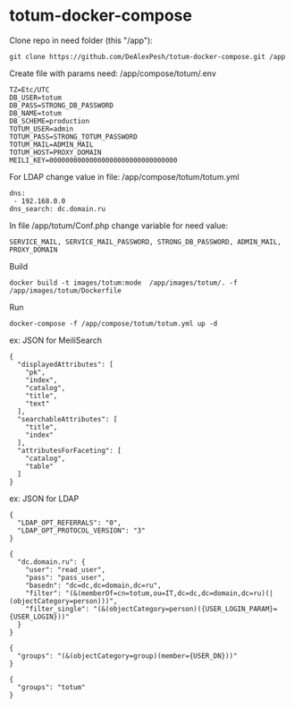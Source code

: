 # totum-docker-compose

Clone repo in need folder (this "/app"):
```
git clone https://github.com/DeAlexPesh/totum-docker-compose.git /app
```

Create file with params need: /app/compose/totum/.env
```
TZ=Etc/UTC
DB_USER=totum
DB_PASS=STRONG_DB_PASSWORD
DB_NAME=totum
DB_SCHEME=production
TOTUM_USER=admin
TOTUM_PASS=STRONG_TOTUM_PASSWORD
TOTUM_MAIL=ADMIN_MAIL
TOTUM_HOST=PROXY_DOMAIN
MEILI_KEY=00000000000000000000000000000000
```

For LDAP change value in file: /app/compose/totum/totum.yml
```
dns:
 - 192.168.0.0
dns_search: dc.domain.ru
```

In file /app/totum/Conf.php change variable for need value:
```
SERVICE_MAIL, SERVICE_MAIL_PASSWORD, STRONG_DB_PASSWORD, ADMIN_MAIL, PROXY_DOMAIN
```
Build
```
docker build -t images/totum:mode  /app/images/totum/. -f /app/images/totum/Dockerfile
```
Run
```
docker-compose -f /app/compose/totum/totum.yml up -d
```
ex: JSON for MeiliSearch
```
{
  "displayedAttributes": [
    "pk",
    "index",
    "catalog",
    "title",
    "text"
  ],
  "searchableAttributes": [
    "title",
    "index"
  ],
  "attributesForFaceting": [
    "catalog",
    "table"
  ]
}
```
ex: JSON for LDAP
```
{
  "LDAP_OPT_REFERRALS": "0",
  "LDAP_OPT_PROTOCOL_VERSION": "3"
}

{
  "dc.domain.ru": {
    "user": "read_user",
    "pass": "pass_user",
    "basedn": "dc=dc,dc=domain,dc=ru",
    "filter": "(&(memberOf=cn=totum,ou=IT,dc=dc,dc=domain,dc=ru)(|(objectCategory=person)))",
    "filter_single": "(&(objectCategory=person)({USER_LOGIN_PARAM}={USER_LOGIN}))"
  }
}

{
  "groups": "(&(objectCategory=group)(member={USER_DN}))"
}

{
  "groups": "totum"
}
```
